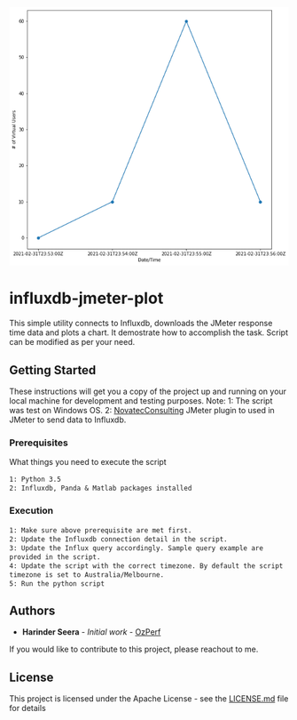![index](https://github.com/hseera/influxdb-jmeter-plot/blob/main/image/plot.png)

# influxdb-jmeter-plot
This simple utility connects to Influxdb, downloads the JMeter response time data and plots a chart.
It demostrate how to accomplish the task. Script can be modified as per your need.

## Getting Started

These instructions will get you a copy of the project up and running on your local machine for development and testing purposes.
Note: 
1: The script was test on Windows OS.
2: [NovatecConsulting](https://github.com/NovaTecConsulting/JMeter-InfluxDB-Writer/releases) JMeter plugin to used in JMeter to send data to Influxdb.


### Prerequisites

What things you need to execute the script

```
1: Python 3.5
2: Influxdb, Panda & Matlab packages installed

```

### Execution
```
1: Make sure above prerequisite are met first.
2: Update the Influxdb connection detail in the script.
3: Update the Influx query accordingly. Sample query example are provided in the script.
4: Update the script with the correct timezone. By default the script timezone is set to Australia/Melbourne.
5: Run the python script
```

## Authors

* **Harinder Seera** - *Initial work* - [OzPerf](https://ozperf.com/)

If you would like to contribute to this project, please reachout to me.

## License

This project is licensed under the Apache License - see the [LICENSE.md](LICENSE.md) file for details

